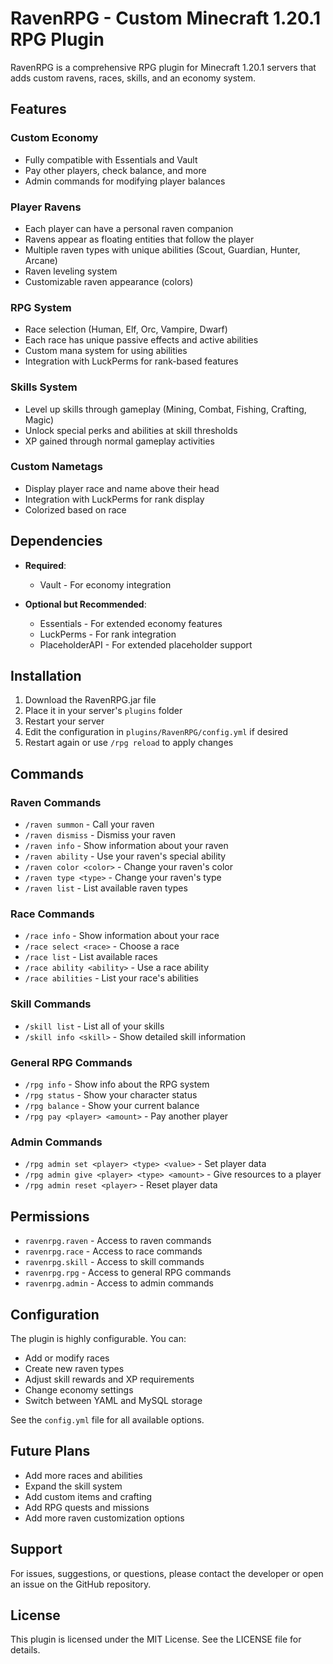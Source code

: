 # RavenRPG - Custom Minecraft 1.20.1 RPG Plugin

RavenRPG is a comprehensive RPG plugin for Minecraft 1.20.1 servers that adds custom ravens, races, skills, and an economy system.

## Features

### Custom Economy
- Fully compatible with Essentials and Vault
- Pay other players, check balance, and more
- Admin commands for modifying player balances

### Player Ravens
- Each player can have a personal raven companion
- Ravens appear as floating entities that follow the player
- Multiple raven types with unique abilities (Scout, Guardian, Hunter, Arcane)
- Raven leveling system
- Customizable raven appearance (colors)

### RPG System
- Race selection (Human, Elf, Orc, Vampire, Dwarf)
- Each race has unique passive effects and active abilities
- Custom mana system for using abilities
- Integration with LuckPerms for rank-based features

### Skills System
- Level up skills through gameplay (Mining, Combat, Fishing, Crafting, Magic)
- Unlock special perks and abilities at skill thresholds
- XP gained through normal gameplay activities

### Custom Nametags
- Display player race and name above their head
- Integration with LuckPerms for rank display
- Colorized based on race

## Dependencies

- **Required**:
    - Vault - For economy integration

- **Optional but Recommended**:
    - Essentials - For extended economy features
    - LuckPerms - For rank integration
    - PlaceholderAPI - For extended placeholder support

## Installation

1. Download the RavenRPG.jar file
2. Place it in your server's `plugins` folder
3. Restart your server
4. Edit the configuration in `plugins/RavenRPG/config.yml` if desired
5. Restart again or use `/rpg reload` to apply changes

## Commands

### Raven Commands
- `/raven summon` - Call your raven
- `/raven dismiss` - Dismiss your raven
- `/raven info` - Show information about your raven
- `/raven ability` - Use your raven's special ability
- `/raven color <color>` - Change your raven's color
- `/raven type <type>` - Change your raven's type
- `/raven list` - List available raven types

### Race Commands
- `/race info` - Show information about your race
- `/race select <race>` - Choose a race
- `/race list` - List available races
- `/race ability <ability>` - Use a race ability
- `/race abilities` - List your race's abilities

### Skill Commands
- `/skill list` - List all of your skills
- `/skill info <skill>` - Show detailed skill information

### General RPG Commands
- `/rpg info` - Show info about the RPG system
- `/rpg status` - Show your character status
- `/rpg balance` - Show your current balance
- `/rpg pay <player> <amount>` - Pay another player

### Admin Commands
- `/rpg admin set <player> <type> <value>` - Set player data
- `/rpg admin give <player> <type> <amount>` - Give resources to a player
- `/rpg admin reset <player>` - Reset player data

## Permissions

- `ravenrpg.raven` - Access to raven commands
- `ravenrpg.race` - Access to race commands
- `ravenrpg.skill` - Access to skill commands
- `ravenrpg.rpg` - Access to general RPG commands
- `ravenrpg.admin` - Access to admin commands

## Configuration

The plugin is highly configurable. You can:
- Add or modify races
- Create new raven types
- Adjust skill rewards and XP requirements
- Change economy settings
- Switch between YAML and MySQL storage

See the `config.yml` file for all available options.

## Future Plans

- Add more races and abilities
- Expand the skill system
- Add custom items and crafting
- Add RPG quests and missions
- Add more raven customization options

## Support

For issues, suggestions, or questions, please contact the developer or open an issue on the GitHub repository.

## License

This plugin is licensed under the MIT License. See the LICENSE file for details.